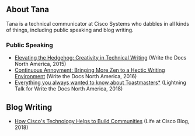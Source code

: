 ## About Tana

Tana is a technical communicator at Cisco Systems who dabbles in all kinds of things, including public speaking and blog writing.

### Public Speaking

* [Elevating the Hedgehog: Creativity in Technical Writing](http://www.writethedocs.org/videos/na/2015/elevating-the-hedgehog-creativity-in-tech-writing-tfranko/) (Write the Docs North America, 2015)
* [Continuous Annoyment: Bringing More Zen to a Hectic Writing Environment](https://www.youtube.com/watch?v=y8yhjVYXa20) (Write the Docs North America, 2016)
* [Everything you always wanted to know about Toastmasters*](https://www.youtube.com/watch?v=IahaXc6G0os) (Lightning Talk for Write the Docs North America, 2018)

## Blog Writing
* [How Cisco's Technology Helps to Build Communities](https://blogs.cisco.com/lifeatcisco/how-ciscos-technology-helps-to-build-communities) (Life at Cisco Blog, 2018)
